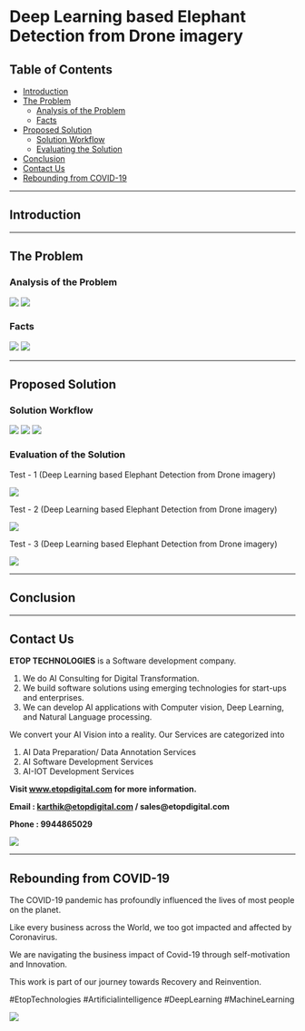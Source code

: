 # Deep Learning based Elephant Detection from Drone imagery

## Table of Contents ##
* [Introduction](https://github.com/Karthikkannan-AI/Deep-Learning-based-Elephant-Detection-from-Drone-imagery/blob/main/README.md#introduction)
* [The Problem](https://github.com/Karthikkannan-AI/Deep-Learning-based-Elephant-Detection-from-Drone-imagery/blob/main/README.md#the-problem)
  * [Analysis of the Problem](https://github.com/Karthikkannan-AI/Deep-Learning-based-Elephant-Detection-from-Drone-imagery/blob/main/README.md#analysis-of-the-problem)
  * [Facts](https://github.com/Karthikkannan-AI/Deep-Learning-based-Elephant-Detection-from-Drone-imagery/blob/main/README.md#facts)
* [Proposed Solution](https://github.com/Karthikkannan-AI/Deep-Learning-based-Elephant-Detection-from-Drone-imagery/blob/main/README.md#proposed-solution)
  * [Solution Workflow](https://github.com/Karthikkannan-AI/Deep-Learning-based-Elephant-Detection-from-Drone-imagery#solution-workflow)
  * [Evaluating the Solution](https://github.com/Karthikkannan-AI/Deep-Learning-based-Elephant-Detection-from-Drone-imagery/blob/main/README.md#evaluation-of-the-solution)
* [Conclusion](https://github.com/Karthikkannan-AI/Deep-Learning-based-Elephant-Detection-from-Drone-imagery/blob/main/README.md#conclusion)
* [Contact Us](https://github.com/Karthikkannan-AI/Deep-Learning-based-Elephant-Detection-from-Drone-imagery/blob/main/README.md#contact-us)
* [Rebounding from COVID-19](https://github.com/Karthikkannan-AI/Deep-Learning-based-Elephant-Detection-from-Drone-imagery/blob/main/README.md#rebounding-from-covid-19)

- - - -

## Introduction ##



- - - -

## The Problem ##

### Analysis of the Problem ###

<img src="https://github.com/Karthikkannan-AI/Deep-Learning-based-Elephant-Detection-from-Drone-imagery/blob/main/resources/Analysis%20of%20the%20Problem%201.jpeg">


<img src="https://github.com/Karthikkannan-AI/Deep-Learning-based-Elephant-Detection-from-Drone-imagery/blob/main/resources/Analysis%20of%20the%20Problem%202.jpeg">


### Facts ###

<img src="https://github.com/Karthikkannan-AI/Deep-Learning-based-Elephant-Detection-from-Drone-imagery/blob/main/resources/Fact%201.jpeg">

<img src="https://github.com/Karthikkannan-AI/Deep-Learning-based-Elephant-Detection-from-Drone-imagery/blob/main/resources/Fact%202.jpeg">

- - - -

## Proposed Solution ##

### Solution Workflow ###

<img src="https://github.com/Karthikkannan-AI/Deep-Learning-based-Elephant-Detection-from-Drone-imagery/blob/main/resources/Solution%20Workflow%201.jpeg">

<img src="https://github.com/Karthikkannan-AI/Deep-Learning-based-Elephant-Detection-from-Drone-imagery/blob/main/resources/Solution%20Workflow%202.jpeg">

<img src="https://github.com/Karthikkannan-AI/Deep-Learning-based-Elephant-Detection-from-Drone-imagery/blob/main/resources/Overview.jpeg">

### Evaluation of the Solution ###

Test - 1 (Deep Learning based Elephant Detection from Drone imagery)

<a href="https://youtu.be/4r1MxU-hWXI" target="_blank"><img src="https://github.com/Karthikkannan-AI/Deep-Learning-based-Elephant-Detection-from-Drone-imagery/blob/main/resources/Elephant%20Detector%20Video%201.png"/></a>

Test - 2 (Deep Learning based Elephant Detection from Drone imagery)

<a href="https://youtu.be/vUKXscDaMro" target="_blank"><img src="https://github.com/Karthikkannan-AI/Deep-Learning-based-Elephant-Detection-from-Drone-imagery/blob/main/resources/Elephant%20Detector%20Video%202.png"/></a>

Test - 3 (Deep Learning based Elephant Detection from Drone imagery)

<a href="https://youtu.be/xzJJUiIE0nk" target="_blank"><img src="https://github.com/Karthikkannan-AI/Deep-Learning-based-Elephant-Detection-from-Drone-imagery/blob/main/resources/Elephant%20Detector%20Video%203.png"/></a>

- - - -

## Conclusion ##


- - - -

## Contact Us ##

__ETOP TECHNOLOGIES__ is a Software development company. 
1. We do AI Consulting for Digital Transformation.
2. We build software solutions using emerging technologies for start-ups and enterprises. 
3. We can develop AI applications with Computer vision, Deep Learning, and Natural Language processing.

We convert your AI Vision into a reality. Our Services are categorized into 
1. AI Data Preparation/ Data Annotation Services 
2. AI Software Development Services 
3. AI-IOT Development Services

__Visit www.etopdigital.com for more information.__

__Email : karthik@etopdigital.com / sales@etopdigital.com__
          
__Phone : 9944865029__

<img src="https://github.com/Karthikkannan-AI/Deep-Learning-based-Elephant-Detection-from-Drone-imagery/blob/main/resources/About%20ETOP%20Technologies_Github.png?raw=true">

- - - -

## Rebounding from COVID-19 ##

The COVID-19 pandemic has profoundly influenced the lives of most people on the planet.

Like every business across the World, we too got impacted and affected by Coronavirus.

We are navigating the business impact of Covid-19 through self-motivation and Innovation.

This work is part of our journey towards Recovery and Reinvention.

#EtopTechnologies #Artificialintelligence #DeepLearning #MachineLearning


<img src="https://github.com/Karthikkannan-AI/Deep-Learning-based-Elephant-Detection-from-Drone-imagery/blob/main/resources/CoronaPandemic.jpeg?raw=true">
